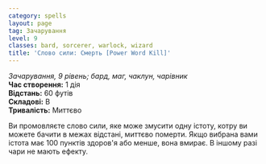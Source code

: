 ```yaml
---
category: spells
layout: page
tag: Зачарування
level: 9
classes: bard, sorcerer, warlock, wizard
title: 'Слово сили: Смерть [Power Word Kill]'
---
```


_Зачарування, 9 рівень; бард, маг, чаклун, чарівник_    
**Час створення:** 1 дія    
**Відстань:** 60 футів    
**Складові:** В    
**Тривалість:** Миттєво    

Ви промовляєте слово сили, яке може змусити одну істоту, котру ви можете бачити в межах відстані, миттєво померти. Якщо вибрана вами істота має 100 пунктів здоров'я або менше, вона вмирає. В іншому разі чари не мають ефекту.
